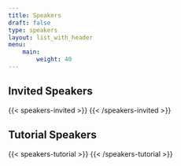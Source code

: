 ```yaml
---
title: Speakers
draft: false
type: speakers
layout: list_with_header
menu:
    main:
        weight: 40
---
```


<script src="https://ajax.googleapis.com/ajax/libs/jquery/3.5.1/jquery.min.js"></script>

## Invited Speakers
<!--Click on a speaker's name to read the title and abstract for their presentation.-->

{{< speakers-invited >}}
{{< /speakers-invited >}}

## Tutorial Speakers
<!--Click on a speaker's name to read the title and abstract for their presentation.-->

{{< speakers-tutorial >}}
{{< /speakers-tutorial >}}

<!-- ## Industry Session -->
<!--Click on a speaker's name to read their bio.-->
<!-- (Alphabetical Listing by Company Name)

{{< speakers-industry  >}}
{{< /speakers-industry >}} -->

<!--

## List of Accepted Contributed Talks
(in order of submission)

{{< papers-accepted >}}
{{< /papers-accepted >}}

## List of Accepted Posters
(in order of submission)

Download a {{< button-link label="zip-archive" url="https://surfdrive.surf.nl/files/index.php/s/fdA5dzPllmwnOBn/download" icon="tar" target="_blank">}} of all posters.

{{< posters-accepted >}}
{{< /posters-accepted >}}
<!-- ## Online event
{{< button-link label="online conference format" url="/online-conference" icon="link" target="_blank">}} -->
